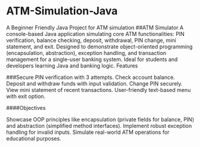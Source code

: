 # ATM-Simulation-Java
A Beginner Friendly Java Project for ATM simulation
##ATM Simulator
A console-based Java application simulating core ATM functionalities: PIN verification, balance checking, deposit, withdrawal, PIN change, mini statement, and exit. Designed to demonstrate object-oriented programming (encapsulation, abstraction), exception handling, and transaction management for a single-user banking system. Ideal for students and developers learning Java and banking logic.
Features

###Secure PIN verification with 3 attempts.
Check account balance.
Deposit and withdraw funds with input validation.
Change PIN securely.
View mini statement of recent transactions.
User-friendly text-based menu with exit option.

####Objectives

Showcase OOP principles like encapsulation (private fields for balance, PIN) and abstraction (simplified method interfaces).
Implement robust exception handling for invalid inputs.
Simulate real-world ATM operations for educational purposes.

